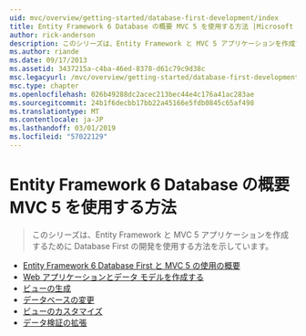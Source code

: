 ```yaml
---
uid: mvc/overview/getting-started/database-first-development/index
title: Entity Framework 6 Database の概要 MVC 5 を使用する方法 |Microsoft Docs
author: rick-anderson
description: このシリーズは、Entity Framework と MVC 5 アプリケーションを作成するために Database First の開発を使用する方法を示しています。
ms.author: riande
ms.date: 09/17/2013
ms.assetid: 3437215a-c4ba-46ed-8378-d61c79c9d38c
msc.legacyurl: /mvc/overview/getting-started/database-first-development
msc.type: chapter
ms.openlocfilehash: 026b49288dc2acec213bec44e4c176a41ac283ae
ms.sourcegitcommit: 24b1f6decbb17bb22a45166e5fdb0845c65af498
ms.translationtype: MT
ms.contentlocale: ja-JP
ms.lasthandoff: 03/01/2019
ms.locfileid: "57022129"
---
```

<a name="getting-started-with-entity-framework-6-database-first-using-mvc-5"></a>Entity Framework 6 Database の概要 MVC 5 を使用する方法
====================
> このシリーズは、Entity Framework と MVC 5 アプリケーションを作成するために Database First の開発を使用する方法を示しています。


- [Entity Framework 6 Database First と MVC 5 の使用の概要](setting-up-database.md)
- [Web アプリケーションとデータ モデルを作成する](creating-the-web-application.md)
- [ビューの生成](generating-views.md)
- [データベースの変更](changing-the-database.md)
- [ビューのカスタマイズ](customizing-a-view.md)
- [データ検証の拡張](enhancing-data-validation.md)
